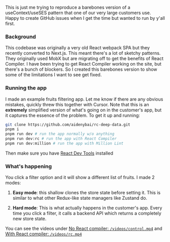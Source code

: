 This is just me trying to reproduce a barebones version of a useContext/useSES pattern that one of our very large customers use. Happy to create GitHub issues when I get the time but wanted to run by y'all first.

### Background

This codebase was originally a very old React webpack SPA but they recently converted to Next.js. This meant there's a lot of sketchy patterns. They originally used MobX but are migrating off to get the benefits of React Compiler. I have been trying to get React Compiler working on the site, but there's a bunch of blockers. So I created this barebones version to show some of the limitations I want to see get fixed.

### Running the app

I made an example fruits filtering app. Let me know if there are any obvious mistakes, quickly threw this together with Cursor. Note that this is an **extremely** simplified version of what's going on in the customer's app, but it captures the essence of the problem. To get it up and running:

```sh
git clone https://github.com/aidenybai/rc-deep-data.git
pnpm i
pnpm run dev # run the app normally w/o anything
pnpm run dev:rc # run the app with React Compiler
pnpm run dev:million # run the app with Million Lint
```

Then make sure you have [React Dev Tools](https://chromewebstore.google.com/detail/react-developer-tools/fmkadmapgofadopljbjfkapdkoienihi?hl=en) installed

### What's happening

You click a filter option and it will show a different list of fruits. I made 2 modes:

1. **Easy mode**: this shallow clones the store state before setting it. This is similar to what other Redux-like state managers like Zustand do.

2. **Hard mode**: This is what actually happens in the customer's app. Every time you click a filter, it calls a backend API which returns a completely new store state.

You can see the videos under [No React compiler: `/videos/control.mp4`](./videos/control.mp4) and [With React compiler: `/videos/rc.mp4`](./videos/rc.mp4)
